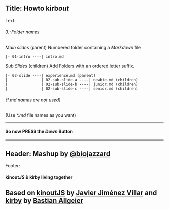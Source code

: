Title: Howto kirb*out*
----
Text:
###### 3.-Folder names
*Main slides* (parent)
Numbered folder containing a *Markdown* file
```
|- 01-intro ----| intro.md
```
*Sub Slides* (children)
Add Folders with an ordered letter suffix.
```
|- 02-slide ----| experience.md (parent)
|               | 02-sub-slide-a ----| newbie.md (children)
|               | 02-sub-slide-b ----| junior.md (children)
|               | 02-sub-slide-c ----| senior.md (children)
```
###### (_*.md_ names are not used)
(Use _*.md_ file names as you want)
* * *
#### So now PRESS the *Down* Button
----
Header:
Mashup by [@biojazzard](https://github.com/biojazzard)
----
Footer:
#### kinout*JS* & kirby living together
Based on [kinoutJS](https://github.com/soyjavi/Kinout) by [Javier Jiménez Villar](https://github.com/soyjavi) and [kirby](https://github.com/bastianallgeier/kirbycms) by [Bastian Allgeier](https://github.com/bastianallgeier)
----